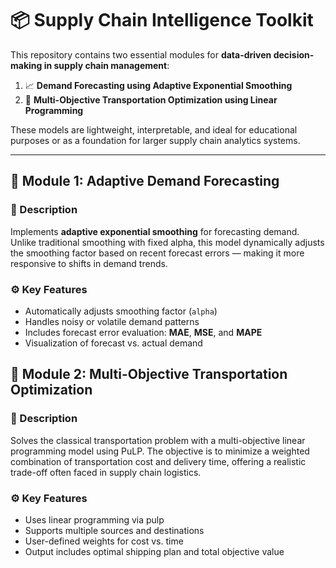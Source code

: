# 📦 Supply Chain Intelligence Toolkit

This repository contains two essential modules for **data-driven decision-making in supply chain management**:

1. 📈 **Demand Forecasting using Adaptive Exponential Smoothing**  
2. 🚚 **Multi-Objective Transportation Optimization using Linear Programming**

These models are lightweight, interpretable, and ideal for educational purposes or as a foundation for larger supply chain analytics systems.

---

## 🧠 Module 1: Adaptive Demand Forecasting

### 📌 Description
Implements **adaptive exponential smoothing** for forecasting demand. Unlike traditional smoothing with fixed alpha, this model dynamically adjusts the smoothing factor based on recent forecast errors — making it more responsive to shifts in demand trends.

### ⚙️ Key Features
- Automatically adjusts smoothing factor (`alpha`)
- Handles noisy or volatile demand patterns
- Includes forecast error evaluation: **MAE**, **MSE**, and **MAPE**
- Visualization of forecast vs. actual demand

## 🚚 Module 2: Multi-Objective Transportation Optimization
### 📌 Description
Solves the classical transportation problem with a multi-objective linear programming model using PuLP. The objective is to minimize a weighted combination of transportation cost and delivery time, offering a realistic trade-off often faced in supply chain logistics.

### ⚙️ Key Features
- Uses linear programming via pulp
- Supports multiple sources and destinations
- User-defined weights for cost vs. time
- Output includes optimal shipping plan and total objective value
